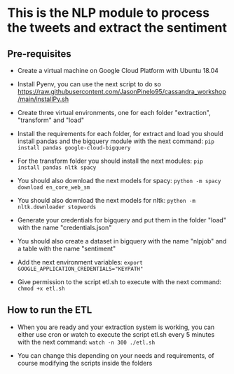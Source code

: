 # This is the NLP module to process the tweets and extract the sentiment

## Pre-requisites
* Create a virtual machine on Google Cloud Platform with Ubuntu 18.04

* Install Pyenv, you can use the next script to do so https://raw.githubusercontent.com/JasonPinelo95/cassandra_workshop/main/installPy.sh

* Create three virtual environments, one for each folder "extraction", "transform" and "load"

* Install the requirements for each folder, for extract and load you should install pandas and the bigquery module with the next command:
```pip install pandas google-cloud-bigquery```

* For the transform folder you should install the next modules:
```pip install pandas nltk spacy```

* You should also download the next models for spacy:
```python -m spacy download en_core_web_sm```

* You should also download the next models for nltk:
```python -m nltk.downloader stopwords```

* Generate your credentials for bigquery and put them in the folder "load" with the name "credentials.json"

* You should also create a dataset in bigquery with the name "nlpjob" and a table with the name "sentiment"

* Add the next environment variables:
```export GOOGLE_APPLICATION_CREDENTIALS="KEYPATH"```

* Give permission to the script etl.sh to execute with the next command:
```chmod +x etl.sh```

## How to run the ETL

* When you are ready and your extraction system is working, you can either use cron or watch to execute the script etl.sh every 5 minutes with the next command:
```watch -n 300 ./etl.sh```

* You can change this depending on your needs and requirements, of course modifying the scripts inside the folders




